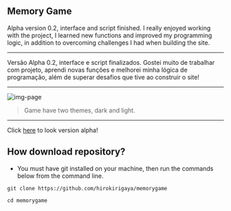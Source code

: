 ## Memory Game

Alpha version 0.2, interface and script finished. I really enjoyed working with the project, I learned new functions and improved my programming logic, in addition to overcoming challenges I had when building the site.
___
Versão Alpha 0.2, interface e script finalizados. Gostei muito de trabalhar com projeto, aprendi novas funções e melhorei minha lógica de programação, além de superar desafios que tive ao construir o site! 
___
![img-page](https://i.imgur.com/7Voq1aG.png)
> Game have two themes, dark and light.
___
Click [here](https://memorygame-one.vercel.app/) to look version alpha! 

## How download repository?

- You must have git installed on your machine, then run the commands below from the command line.

```
git clone https://github.com/hirokirigaya/memorygame

cd memorygame
